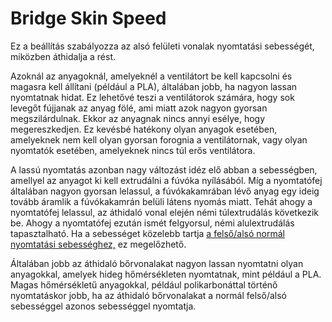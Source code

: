 # Bridge Skin Speed

Ez a beállítás szabályozza az alsó felületi vonalak nyomtatási sebességét, miközben áthidalja a rést.

Azoknál az anyagoknál, amelyeknél a ventilátort be kell kapcsolni és magasra kell állítani (például a PLA), általában jobb, ha nagyon lassan nyomtatnak hidat. Ez lehetővé teszi a ventilátorok számára, hogy sok levegőt fújjanak az anyag fölé, ami miatt azok nagyon gyorsan megszilárdulnak. Ekkor az anyagnak nincs annyi esélye, hogy megereszkedjen. Ez kevésbé hatékony olyan anyagok esetében, amelyeknek nem kell olyan gyorsan forognia a ventilátornak, vagy olyan nyomtatók esetében, amelyeknek nincs túl erős ventilátora.

A lassú nyomtatás azonban nagy változást idéz elő abban a sebességben, amellyel az anyagot ki kell extrudálni a fúvóka nyílásából. Míg a nyomtatófej általában nagyon gyorsan lelassul, a fúvókakamrában lévő anyag egy ideig tovább áramlik a fúvókakamrán belüli látens nyomás miatt. Tehát ahogy a nyomtatófej lelassul, az áthidaló vonal elején némi túlextrudálás következik be. Ahogy a nyomtatófej ezután ismét felgyorsul, némi alulextrudálás tapasztalható. Ha a sebességet közelebb tartja [a felső/alsó normál nyomtatási sebességhez,](../speed/speed_topbottom.md) ez megelőzhető.

Általában jobb az áthidaló bőrvonalakat nagyon lassan nyomtatni olyan anyagokkal, amelyek hideg hőmérsékleten nyomtatnak, mint például a PLA. Magas hőmérsékletű anyagokkal, például polikarbonáttal történő nyomtatáskor jobb, ha az áthidaló bőrvonalakat a normál felső/alsó sebességgel azonos sebességgel nyomtatja.
